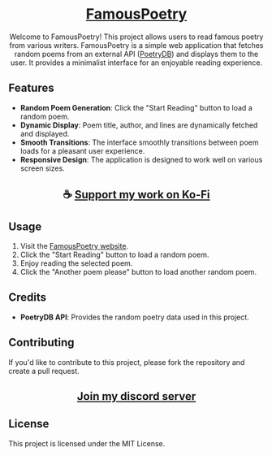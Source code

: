 <div align="center">

# [FamousPoetry](https://thatsinewave.github.io/FamousPoetry)

Welcome to FamousPoetry! This project allows users to read famous poetry from various writers.
FamousPoetry is a simple web application that fetches random poems from an external API ([PoetryDB](https://poetrydb.org/)) and displays them to the user.
It provides a minimalist interface for an enjoyable reading experience.

</div>

## Features

- **Random Poem Generation**: Click the "Start Reading" button to load a random poem.
- **Dynamic Display**: Poem title, author, and lines are dynamically fetched and displayed.
- **Smooth Transitions**: The interface smoothly transitions between poem loads for a pleasant user experience.
- **Responsive Design**: The application is designed to work well on various screen sizes.

<div align="center">

## ☕ [Support my work on Ko-Fi](https://ko-fi.com/thatsinewave)

</div>

## Usage

1. Visit the [FamousPoetry website](https://thatsinewave.github.io/FamousPoetry).
2. Click the "Start Reading" button to load a random poem.
3. Enjoy reading the selected poem.
4. Click the "Another poem please" button to load another random poem.

## Credits

- **PoetryDB API**: Provides the random poetry data used in this project.

## Contributing

If you'd like to contribute to this project, please fork the repository and create a pull request.

<div align="center">

## [Join my discord server](https://discord.gg/2nHHHBWNDw)

</div>

## License

This project is licensed under the MIT License.